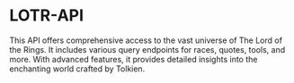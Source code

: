 # LOTR-API
This API offers comprehensive access to the vast universe of The Lord of the Rings. It includes various query endpoints for races, quotes, tools, and more. With advanced features, it provides detailed insights into the enchanting world crafted by Tolkien.
